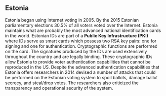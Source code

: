 Estonia
-------
Estonia began using Internet voting in 2005. By the 2015 Estonian parliamentary
elections 30.5% of all voters voted over the Internet. Estonia maintains what
are probably the most advanced national identification cards in the world.
Estonian IDs are part of a **Public Key Infrastructure (PKI)** where IDs serve
as smart cards which possess two RSA key pairs: one for signing and one for
authentication. Cryptographic functions are performed on the card. The
signatures produced by the IDs are used extensively throughout the country and
are legally binding. These cryptographic IDs allow Estonia to provide voter
authentication capabilities that cannot be reproduced in the US. Despite the
advanced authentication capabilities that Estonia offers researchers in 2014
devised a number of attacks that could be performed on the Estonian voting
system to spoil ballots, damage ballot secrecy, and steal/drop votes. The
researchers also criticized the transparency and operational security of the
system.

